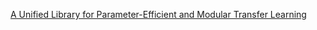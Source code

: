 [A Unified Library for Parameter-Efficient and Modular Transfer Learning](https://github.com/adapter-hub/adapters) 

